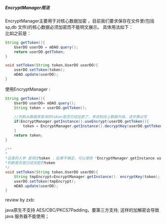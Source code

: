 ##### EncryptManager用法

EncryptManager主要用于对核心数据加密 ，目前我们要求保存在文件里(包括 sp,db 文件)的核心数据必须加密而不能明文展示。
具体用法如下：				
比如之前是：			
				
```java
String getToken(){
	UserDO userDO = mDAO.query();
	return userDO.getToken;
}

void setToken(String token,UserDO userDO){
	userDO.setToken(token);
	mDAO.update(userDO);
}
```					

使用EncryptManager :
				
```java
String getToken(){
	UserDO userDO= mDAO.query();
	String token = userDO.getToken();
	
	//判断从数据库查询的token是否已经加密了，考虑到线上数据升级，该步骤必写									
	if(EncryptManager.getInstance().useEncrypt(userDO.getToken)){
		token = EncryptManager.getInstance().decryptKey(userDO.getToken);	 
	}
	return token;
}
	
/**
*
*这里的入参 是明文token ，如果不确定，可以使用 *EncryptManager.getInstance.useEncrypt()
*判断是否是已经加密的token
*/
void setToken(String token,UserDO userDO){
	String tmpEncrypt=EncryptManager.getInstance(). encryptKey(token);
	userDO.setToken(tmpEncrypt);
	mDAO.update(userDO);
}
```					
review by zxb:

java原生不支持 AES/CBC/PKCS7Padding，要第三方支持; 这样的加解密会导致 java 服务器不能使用；